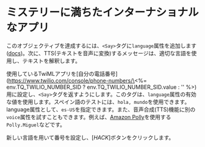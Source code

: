 # ミステリーに満ちたインターナショナルなアプリ

このオブジェクティブを達成するには、`<Say>`タグに`language`属性を追加します([docs](https://www.twilio.com/docs/voice/twiml/say#attributes-language))。次に、TTS(テキストを音声に変換)するメッセージは、適切な言語を使用し、テキストを解釈します。

使用しているTwiMLアプリを\[自分の電話番号\](https://www.twilio.com/console/phone-numbers/\<%= env.TQ_TWILIO_NUMBER_SID ? env.TQ_TWILIO_NUMBER_SID.value : '' %>)用に設定し、`<Say>`タグを返すようにします。このタグは、`language`属性の有効な値を使用します。スペイン語のテストには、`hola, mundo`を使用できます。language属性として、`es-US`を指定できます。また、音声合成(TTS)機能に別の`voice`属性を試すこともできます。例えば、[Amazon Polly](https://www.twilio.com/docs/voice/twiml/say/text-speech#amazon-polly)を使用する`Polly.Miguel`などです。

新しい言語を用いて番号を設定し、[*HACK*]ボタンをクリックします。